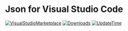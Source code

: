 # Json for Visual Studio Code
[![VisualStudioMarketplace](https://img.shields.io/badge/VisualStudioMarketplace-v2.0.2-orange.svg)](https://marketplace.visualstudio.com/items?itemName=GraysonStream.airflow-templates)
[![Downloads](https://img.shields.io/badge/Downloads-305k%2B-brightgreen.svg)](https://marketplace.visualstudio.com/items?itemName=GraysonStream.airflow-templates)
[![UpdateTime](https://img.shields.io/badge/UpdateTime-2020%2F11%2F08%2013%3A04%3A30-blue.svg)](https://marketplace.visualstudio.com/items?itemName=GraysonStream.airflow-templates)